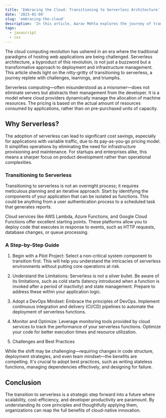```yaml
---
title: 'Embracing the Cloud: Transitioning to Serverless Architecture'
date: '2023-01-04'
slug: 'embracing-the-cloud'
description: 'In this article, Aarav Mehta explores the journey of transitioning traditional server-based applications to serverless architecture.'
tags:
  - javascript
  - css
---
```


The cloud computing revolution has ushered in an era where the traditional paradigms of hosting web applications are being challenged. Serverless architecture, a byproduct of this revolution, is not just a buzzword but a transformative approach to deployment and infrastructure management. This article sheds light on the nitty-gritty of transitioning to serverless, a journey replete with challenges, learnings, and triumphs.

Serverless computing—often misunderstood as a misnomer—does not eliminate servers but abstracts their management from the developer. It is a model where cloud providers dynamically manage the allocation of machine resources. The pricing is based on the actual amount of resources consumed by applications, rather than on pre-purchased units of capacity.

## Why Serverless?

The adoption of serverless can lead to significant cost savings, especially for applications with variable traffic, due to its pay-as-you-go pricing model. It simplifies operations by eliminating the need for infrastructure provisioning and maintenance. For startups and enterprises alike, this means a sharper focus on product development rather than operational complexities.

### Transitioning to Serverless

Transitioning to serverless is not an overnight process; it requires meticulous planning and an iterative approach. Start by identifying the components of your application that can be isolated as functions. This could be anything from a user authentication process to a scheduled task that generates reports.

Cloud services like AWS Lambda, Azure Functions, and Google Cloud Functions offer excellent starting points. These platforms allow you to deploy code that executes in response to events, such as HTTP requests, database changes, or queue processing.

### A Step-by-Step Guide

1. Begin with a Pilot Project:
   Select a non-critical system component to transition first. This will help you understand the intricacies of serverless environments without putting core operations at risk.

2. Understand the Limitations:
   Serverless is not a silver bullet. Be aware of its limitations, such as cold starts (latency introduced when a function is invoked after a period of inactivity) and state management. Prepare to address these within your application logic.

3. Adopt a DevOps Mindset:
   Embrace the principles of DevOps. Implement continuous integration and delivery (CI/CD) pipelines to automate the deployment of serverless functions.

4. Monitor and Optimize:
   Leverage monitoring tools provided by cloud services to track the performance of your serverless functions. Optimize your code for better execution times and resource utilization.

5. Challenges and Best Practices

While the shift may be challenging—requiring changes in code structure, deployment strategies, and even team mindset—the benefits are compelling. It's crucial to adopt best practices, such as writing stateless functions, managing dependencies effectively, and designing for failure.

## Conclusion

The transition to serverless is a strategic step forward into a future where scalability, cost-efficiency, and developer productivity are paramount. By understanding its core principles and thoughtfully applying them, organizations can reap the full benefits of cloud-native innovation.
